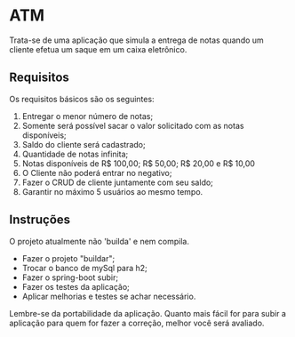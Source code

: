 # ATM

Trata-se de uma aplicação que simula a entrega de notas quando um cliente efetua um saque em um caixa eletrônico. 

## Requisitos

Os requisitos básicos são os seguintes:

 1. Entregar o menor número de notas;
 2. Somente será possível sacar o valor solicitado com as notas disponíveis;
 3. Saldo do cliente será cadastrado; 
 4. Quantidade de notas infinita;
 5. Notas disponíveis de R$ 100,00; R$ 50,00; R$ 20,00 e R$ 10,00 
 6. O Cliente não poderá entrar no negativo;
 7. Fazer o CRUD de cliente juntamente com seu saldo;
 8. Garantir no máximo 5 usuários ao mesmo tempo.

## Instruções

O projeto atualmente não 'builda' e nem compila.

- Fazer o projeto "buildar";
- Trocar o banco de mySql para h2;
- Fazer o spring-boot subir;
- Fazer os testes da aplicação;
- Aplicar melhorias e testes se achar necessário.

Lembre-se da portabilidade da aplicação. Quanto mais fácil for para subir a aplicação para quem for fazer a correção, melhor você será avaliado.